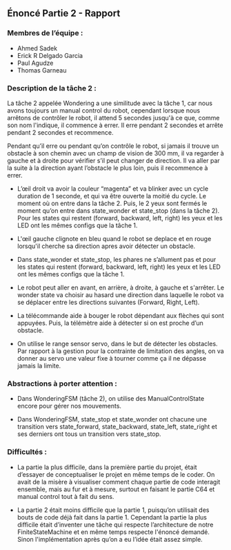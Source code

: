## Énoncé Partie 2 - Rapport

### Membres de l’équipe :

- Ahmed Sadek
- Erick R Delgado Garcia
- Paul Agudze
- Thomas Garneau

### Description de la tâche 2 :

La tâche 2 appelée Wondering a une similitude avec la tâche 1, car nous avons toujours un manual control du robot, cependant lorsque nous arrêtons de contrôler le robot, il attend 5 secondes jusqu'à ce que, comme son nom l'indique, il commence à errer. Il erre pendant 2 secondes et arrête pendant 2 secondes et recommence.

Pendant qu’il erre ou pendant qu’on contrôle le robot, si jamais il trouve un obstacle à son chemin avec un champ de vision de 300 mm, il va regarder à gauche et à droite pour vérifier s’il peut changer de direction. Il va aller par la suite à la direction ayant l’obstacle le plus loin, puis il recommence à errer.

- L’œil droit va avoir la couleur “magenta” et va blinker avec un cycle duration de 1 seconde, et qui va être ouverte la moitié du cycle. Le moment où on entre dans la tâche 2. Puis, le 2 yeux sont fermés le moment qu’on entre dans state_wonder et state_stop (dans la tâche 2). Pour les states qui restent (forward, backward, left, right) les yeux et les LED ont les mêmes configs que la tâche 1.

- L'œil gauche clignote en bleu quand le robot se deplace et en rouge lorsqu'il cherche sa direction apres avoir détecter un obstacle.

- Dans state_wonder et state_stop, les phares ne s’allument pas et pour les states qui restent (forward, backward, left, right) les yeux et les LED ont les mêmes configs que la tâche 1.

- Le robot peut aller en avant, en arrière, à droite, à gauche et s'arrêter. Le wonder state va choisir au hasard une direction dans laquelle le robot va se déplacer entre les directions suivantes (Forward, Right, Left).

- La télécommande aide à bouger le robot dépendant aux flèches qui sont appuyées. Puis, la télémètre aide à détecter si on est proche d’un obstacle.

- On utilise le range sensor servo, dans le but de détecter les obstacles. Par rapport à la gestion pour la contrainte de limitation des angles, on va donner au servo une valeur fixe à tourner comme ça il ne dépasse jamais la limite.

### Abstractions à porter attention :

- Dans WonderingFSM (tâche 2), on utilise des ManualControlState encore pour gérer nos mouvements.

- Dans WonderingFSM, state_stop et state_wonder ont chacune une transition vers state_forward, state_backward, state_left, state_right et ses derniers ont tous un transition vers state_stop.

### Difficultés :

- La partie la plus difficile, dans la première partie du projet, était d’essayer de conceptualiser le projet en même temps de le coder. On avait de la misère à visualiser comment chaque partie de code interagit ensemble, mais au fur et à mesure, surtout en faisant le partie C64 et manual control tout à fait du sens.

- La partie 2 était moins difficile que la partie 1, puisqu’on utilisait des bouts de code déjà fait dans la partie 1. Cependant la partie la plus difficile était d’inventer une tâche qui respecte l’architecture de notre FiniteStateMachine et en même temps respecte l'énoncé demandé. Sinon l'implémentation après qu’on a eu l’idée était assez simple.
